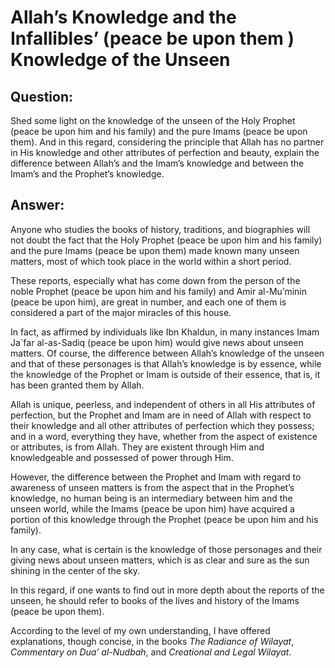 Allah’s Knowledge and the Infallibles’ (peace be upon them ) Knowledge of the Unseen
====================================================================================

Question:
---------

Shed some light on the knowledge of the unseen of the Holy Prophet
(peace be upon him and his family) and the pure Imams (peace be upon
them). And in this regard, considering the principle that Allah has no
partner in His knowledge and other attributes of perfection and beauty,
explain the difference between Allah’s and the Imam’s knowledge and
between the Imam’s and the Prophet’s knowledge.

Answer:
-------

Anyone who studies the books of history, traditions, and biographies
will not doubt the fact that the Holy Prophet (peace be upon him and his
family) and the pure Imams (peace be upon them) made known many unseen
matters, most of which took place in the world within a short period.

These reports, especially what has come down from the person of the
noble Prophet (peace be upon him and his family) and Amir al-Mu’minin
(peace be upon him), are great in number, and each one of them is
considered a part of the major miracles of this house.

In fact, as affirmed by individuals like Ibn Khaldun, in many instances
Imam Ja\`far al-as-Sadiq (peace be upon him) would give news about
unseen matters. Of course, the difference between Allah’s knowledge of
the unseen and that of these personages is that Allah’s knowledge is by
essence, while the knowledge of the Prophet or Imam is outside of their
essence, that is, it has been granted them by Allah.

Allah is unique, peerless, and independent of others in all His
attributes of perfection, but the Prophet and Imam are in need of Allah
with respect to their knowledge and all other attributes of perfection
which they possess; and in a word, everything they have, whether from
the aspect of existence or attributes, is from Allah. They are existent
through Him and knowledgeable and possessed of power through Him.

However, the difference between the Prophet and Imam with regard to
awareness of unseen matters is from the aspect that in the Prophet’s
knowledge, no human being is an intermediary between him and the unseen
world, while the Imams (peace be upon him) have acquired a portion of
this knowledge through the Prophet (peace be upon him and his family).

In any case, what is certain is the knowledge of those personages and
their giving news about unseen matters, which is as clear and sure as
the sun shining in the center of the sky.

In this regard, if one wants to find out in more depth about the reports
of the unseen, he should refer to books of the lives and history of the
Imams (peace be upon them).

According to the level of my own understanding, I have offered
explanations, though concise, in the books *The Radiance of Wilayat*,
*Commentary on Dua’ al-Nudbah*, and *Creational and Legal Wilayat*.


